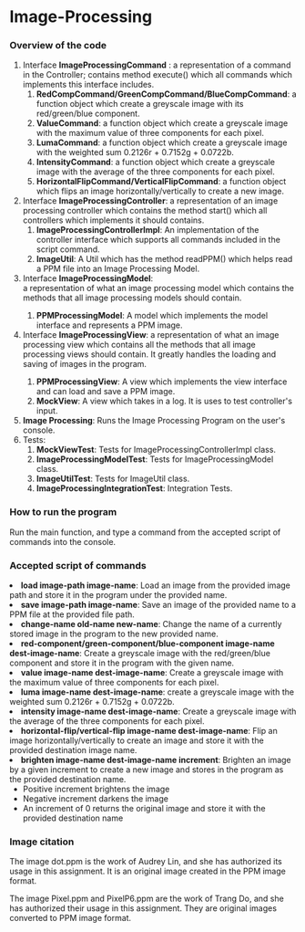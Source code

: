 # Image-Processing

### Overview of the code

<ol>
<li>Interface <strong>ImageProcessingCommand</strong> : a representation of a command in the 
Controller; contains method execute() which all commands which 
implements this interface includes.
<ol>
<li><strong>RedCompCommand/GreenCompCommand/BlueCompCommand</strong>: a function object which 
create a 
greyscale 
image with its red/green/blue component. </li>
<li><strong>ValueCommand</strong>: a function object which create a greyscale image 
with the maximum value of three components for each pixel.</li>
<li><strong>LumaCommand</strong>: a function object which create a greyscale image 
with the weighted sum 0.2126r + 0.7152g + 0.0722b.</li>
<li><strong>IntensityCommand</strong>: a function object which create a greyscale image 
with the average of the three components for each pixel.</li>
<li><strong>HorizontalFlipCommand/VerticalFlipCommand</strong>: a function object which flips an 
image 
horizontally/vertically to create a new image.</li>
</ol>
</li>

<li>Interface <strong>ImageProcessingController</strong>: a representation of an image processing 
controller 
which contains the method start() which all controllers which implements it should contains.
<ol><li><strong>ImageProcessingControllerImpl</strong>: An implementation of the controller 
interface 
which supports all commands included in the script command.</li>
<li><strong>ImageUtil</strong>: A Util which has the method readPPM() which helps read a PPM file 
into an Image 
Processing Model.
</li></ol></li>

<li>Interface <strong>ImageProcessingModel</strong>:</li> a representation of what 
  an image processing model which contains 
the methods that all image processing models should contain.
<ol>
  <li><strong>PPMProcessingModel</strong>: A model which implements the model interface and represents a PPM image.</li>
</ol>
<li>Interface <strong>ImageProcessingView</strong>: a representation of what an image processing 
view which contains all the methods that all image processing views should contain. It greatly 
handles the loading and saving of images in the program.</li>
<ol>
<li><strong>PPMProcessingView</strong>: A view which implements the view interface and can load and save a PPM image.</li>
<li><strong>MockView</strong>: A view which takes in a log. It is uses to test controller's input.
</li></ol>

<li><strong>Image Processing</strong>: Runs the Image Processing Program on the user's console.</li>
<li>Tests:
<ol><li><strong>MockViewTest</strong>: Tests for ImageProcessingControllerImpl 
class.</li>
<li><strong>ImageProcessingModelTest</strong>: Tests for ImageProcessingModel class.</li>
<li><strong>ImageUtilTest</strong>: Tests for ImageUtil class.</li>
<li><strong>ImageProcessingIntegrationTest</strong>: Integration Tests.</li>
</ol></li>
</ol>

### How to run the program
Run the main function, and type a command from the accepted script of commands into the console. 

### Accepted script of commands
<li><strong>load image-path image-name</strong>: Load an image from the provided image path and 
store it in the program under the provided name.
</li>
<li><strong>save image-path image-name</strong>: Save an image of the provided name to a PPM 
file at the provided file path.
</li>
<li><strong>change-name old-name new-name</strong>: Change the name of a currently stored image 
in the program to the new provided name.
</li>
<li><strong>red-component/green-component/blue-component image-name dest-image-name</strong>: 
Create 
a greyscale image with the red/green/blue component and store it in the program with the given name.
</li>
<li><strong>value image-name dest-image-name</strong>: 
Create a greyscale image with the maximum value of three components for each pixel.
</li>
<li><strong>luma image-name dest-image-name</strong>: 
create a greyscale image with the weighted sum 0.2126r + 0.7152g + 0.0722b.
</li>
<li><strong>intensity image-name dest-image-name</strong>: 
Create a greyscale image with the average of the three components for each pixel.
</li>
<li><strong>horizontal-flip/vertical-flip image-name dest-image-name</strong>: 
Flip an image horizontally/vertically to create an image and store it with the provided 
destination image name. 
</li>
<li><strong>brighten image-name dest-image-name increment</strong>: 
Brighten an image by a given increment to create a new image and stores in the program as the 
provided destination name.
<ul><li>Positive increment brightens the image </li>
<li>Negative increment darkens the image</li>
<li>An increment of 0 returns the original image and store it with the provided destination 
name</li></ul>
</li>


### Image citation

The image dot.ppm is the work of Audrey Lin, and she has authorized its usage in this
assignment. It is an original image created in the PPM image format.

The image Pixel.ppm and PixelP6.ppm are the work of Trang Do, and she has authorized their usage
in this assignment. They are original images converted to PPM image format.
